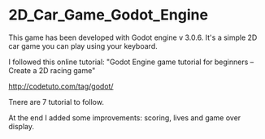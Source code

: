 # 2D_Car_Game_Godot_Engine
This game has been developed with Godot engine v 3.0.6. 
It's a simple 2D car game you can play using your keyboard.

I followed this online tutorial: "Godot Engine game tutorial for beginners – Create a 2D racing game"

http://codetuto.com/tag/godot/

Tnere are 7 tutorial to follow.

At the end I added some improvements: scoring, lives and game over display.
